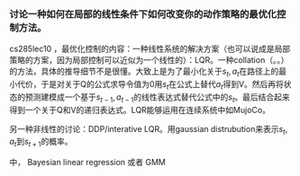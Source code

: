 ### 讨论一种如何在局部的线性条件下如何改变你的动作策略的最优化控制方法。

cs285lec10 ，最优化控制的内容：一种线性系统的解决方案（也可以说成是局部策略的方案，因为局部控制可以近似为一个线性的）：LQR。一种collation（。。）的方法，具体的推导细节不是很懂。大致上是为了最小化关于$s_t,a_t$在路径上的最小代价，于是对关于Q的公式求导令值为0用$s_t$在公式上替代$a_t$得到V。然后再将状态的预测建模成一个基于$s_{t-1},a_{t-1}$的线性表达式替代公式中的$s_t$。最后结合起来得到一个关于Q和V的递归表达式。LQR能够运用在连续系统中如MujoCo。

另一种非线性的讨论：DDP/interative LQR。用gaussian distrubution来表示$s_t,a_t$到$s_{t+1}$的概率。




中， Bayesian linear regression  或者 GMM 

